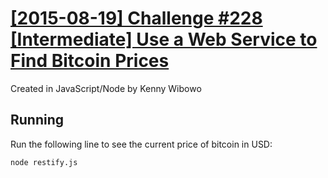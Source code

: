 # [[2015-08-19] Challenge #228 [Intermediate] Use a Web Service to Find Bitcoin Prices](hhttps://www.reddit.com/r/dailyprogrammer/comments/3hj4o2/20150819_challenge_228_intermediate_use_a_web/) #

Created in JavaScript/Node by Kenny Wibowo

## Running ##

Run the following line to see the current price of bitcoin in USD:

	node restify.js